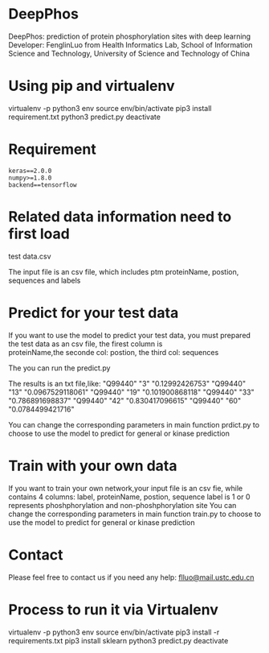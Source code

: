 
DeepPhos
=========
DeepPhos: prediction of protein phosphorylation sites with deep learning
Developer: FenglinLuo  from Health Informatics Lab, School of Information Science and Technology, University of Science and Technology of China

Using pip and virtualenv
=========
virtualenv -p python3 env
source env/bin/activate
pip3 install requirement.txt
python3 predict.py
deactivate

Requirement
=========
    keras==2.0.0
    numpy>=1.8.0
    backend==tensorflow

Related data information need to first load
=========
test data.csv

The input file is an csv file, which includes ptm proteinName, postion, sequences and labels

Predict for your test data
=========
If you want to use the model to predict your test data, you must prepared the test data as an csv file, the firest column is       
proteinName,the seconde col: postion, the third col: sequences 

The you can run the predict.py 

The results is an txt file,like:
     "Q99440"	"3"	"0.12992426753"
    "Q99440"	"13"	"0.0967529118061"
    "Q99440"	"19"	"0.101900868118"
    "Q99440"	"33"	"0.786891698837"
    "Q99440"	"42"	"0.830417096615"
    "Q99440"	"60"	"0.0784499421716"


You can change the corresponding parameters in  main function prdict.py to choose to use the model to predict for general or kinase 
prediction

Train with your own data
=====
If you want to train your own network,your input file is an csv fie, while contains 4 columns:
label, proteinName, postion, sequence
label is 1 or 0 represents phoshphorylation and non-phoshphorylation site
You can change the corresponding parameters in  main function train.py to choose to use the model to predict for general or kinase 
prediction

Contact
=========
Please feel free to contact us if you need any help: flluo@mail.ustc.edu.cn

Process to run it via Virtualenv
=========
virtualenv -p python3 env
source env/bin/activate
pip3 install -r requirements.txt
pip3 install sklearn
python3 predict.py
deactivate
